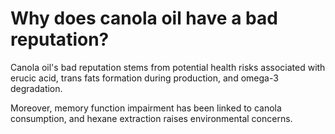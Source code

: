 # Why does canola oil have a bad reputation?

Canola oil's bad reputation stems from potential health risks associated with erucic acid, trans fats formation during production, and omega-3 degradation.

Moreover, memory function impairment has been linked to canola consumption, and hexane extraction raises environmental concerns.